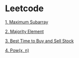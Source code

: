 # Leetcode

 [1. Maximum Subarray](https://github.com/ashishpdeshpande/Leetcode/tree/main/cpp%20/Maximum%20Subarray%20)
 
 [2. Majority Element](https://github.com/ashishpdeshpande/Leetcode/tree/main/cpp%20/Majority%20Element%20)

 [3. Best Time to Buy and Sell Stock](https://github.com/ashishpdeshpande/Leetcode/tree/main/cpp%20/Best%20Time%20to%20Buy%20and%20Sell%20Stock%20)

 [4. Pow(x, n)](https://github.com/ashishpdeshpande/Leetcode/tree/main/cpp%20/Pow(x%20%2C%20n)%20)
